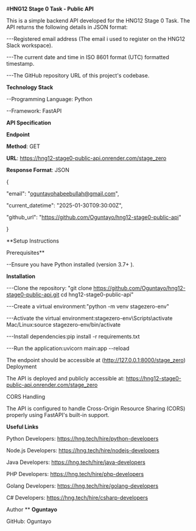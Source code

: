 #**HNG12 Stage 0 Task - Public API**


This is a simple backend API developed for the HNG12 Stage 0 Task. The API returns the following details in JSON format:


---Registered email address (The email i used to register on the HNG12 Slack workspace).


---The current date and time in ISO 8601 format (UTC) formatted timestamp.


---The GitHub repository URL of this project's codebase.


**Technology Stack**


--Programming Language: Python


--Framework: FastAPI


**API Specification**


**Endpoint**


**Method**: GET


**URL**: https://hng12-stage0-public-api.onrender.com/stage_zero


**Response Format**: JSON

{

  "email": "oguntayohabeebullah@gmail.com",

  "current_datetime": "2025-01-30T09:30:00Z",

  "github_url": "https://github.com/Oguntayo/hng12-stage0-public-api"

}



**Setup Instructions


Prerequisites**


--Ensure you have Python installed (version 3.7+ ).


**Installation**


---Clone the repository: "git clone https://github.com/Oguntayo/hng12-stage0-public-api.git
cd hng12-stage0-public-api"

---Create a virtual environment:"python -m venv stagezero-env"

---Activate the virtual environment:stagezero-env\Scripts\activate
Mac/Linux:source stagezero-env/bin/activate

---Install dependencies:pip install -r requirements.txt

---Run the application:uvicorn main:app --reload

The endpoint should be accessible at (http://127.0.0.1:8000/stage_zero)
Deployment


The API is deployed and publicly accessible at:
https://hng12-stage0-public-api.onrender.com/stage_zero


CORS Handling


The API is configured to handle Cross-Origin Resource Sharing (CORS) properly using FastAPI's built-in support.


**Useful Links**


Python Developers: https://hng.tech/hire/python-developers

Node.js Developers: https://hng.tech/hire/nodejs-developers

Java Developers: https://hng.tech/hire/java-developers

PHP Developers: https://hng.tech/hire/php-developers

Golang Developers: https://hng.tech/hire/golang-developers

C# Developers: https://hng.tech/hire/csharp-developers

Author
**
**Oguntayo**

GitHub: Oguntayo
